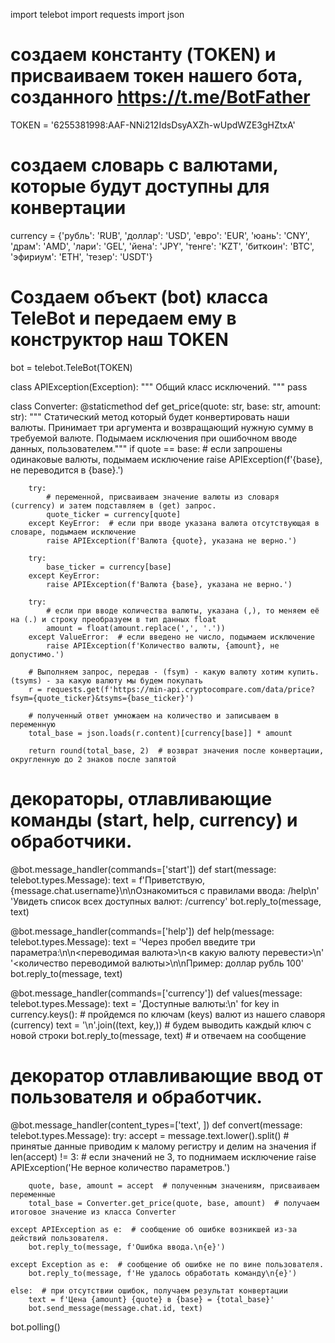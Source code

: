 import telebot
import requests
import json

# создаем константу (TOKEN) и присваиваем токен нашего бота, созданного https://t.me/BotFather
TOKEN = '6255381998:AAF-NNi212IdsDsyAXZh-wUpdWZE3gHZtxA'

# создаем словарь с валютами, которые будут доступны для конвертации
currency = {'рубль': 'RUB',
            'доллар': 'USD',
            'евро': 'EUR',
            'юань': 'CNY',
            'драм': 'AMD',
            'лари': 'GEL',
            'йена': 'JPY',
            'тенге': 'KZT',
            'биткоин': 'BTC',
            'эфириум': 'ETH',
            'тезер': 'USDT'}

# Создаем объект (bot) класса TeleBot и передаем ему в конструктор наш TOKEN
bot = telebot.TeleBot(TOKEN)


class APIException(Exception):
    """ Общий класс исключений. """
    pass


class Converter:
    @staticmethod
    def get_price(quote: str, base: str, amount: str):
        """ Статический метод который будет конвертировать наши валюты.
        Принимает три аргумента и возвращающий нужную сумму в требуемой валюте.
        Подымаем исключения при ошибочном вводе данных, пользователем."""
        if quote == base:  # если запрошены одинаковые валюты, подымаем исключение
            raise APIException(f'{base}, не переводится в {base}.')

        try:
            # переменной, присваиваем значение валюты из словаря (currency) и затем подставляем в (get) запрос.
            quote_ticker = currency[quote]
        except KeyError:  # если при вводе указана валюта отсутствующая в словаре, подымаем исключение
            raise APIException(f'Валюта {quote}, указана не верно.')

        try:
            base_ticker = currency[base]
        except KeyError:
            raise APIException(f'Валюта {base}, указана не верно.')

        try:
            # если при вводе количества валюты, указана (,), то меняем её на (.) и строку преобразуем в тип данных float
            amount = float(amount.replace(',', '.'))
        except ValueError:  # если введено не число, подымаем исключение
            raise APIException(f'Количество валюты, {amount}, не допустимо.')

        # Выполняем запрос, передав - (fsym) - какую валюту хотим купить. (tsyms) - за какую валюту мы будем покупать
        r = requests.get(f'https://min-api.cryptocompare.com/data/price?fsym={quote_ticker}&tsyms={base_ticker}')

        # полученный ответ умножаем на количество и записываем в переменную
        total_base = json.loads(r.content)[currency[base]] * amount

        return round(total_base, 2)  # возврат значения после конвертации, округленную до 2 знаков после запятой


# декораторы, отлавливающие команды (start, help, currency) и обработчики.
@bot.message_handler(commands=['start'])
def start(message: telebot.types.Message):
    text = f'Приветствую, {message.chat.username}\n\nОзнакомиться с правилами ввода: /help\n' \
           'Увидеть список всех доступных валют: /currency'
    bot.reply_to(message, text)


@bot.message_handler(commands=['help'])
def help(message: telebot.types.Message):
    text = 'Через пробел введите три параметра:\n\n<переводимая валюта>\n<в какую валюту перевести>\n' \
           '<количество переводимой валюты>\n\nПример: доллар рубль 100'
    bot.reply_to(message, text)


@bot.message_handler(commands=['currency'])
def values(message: telebot.types.Message):
    text = 'Доступные валюты:\n'
    for key in currency.keys():         # пройдемся по ключам (keys) валют из нашего славоря (currency)
        text = '\n'.join((text, key,))  # будем выводить каждый ключ с новой строки
    bot.reply_to(message, text)         # и отвечаем на сообщение


# декоратор отлавливающие ввод от пользователя и обработчик.
@bot.message_handler(content_types=['text', ])
def convert(message: telebot.types.Message):
    try:
        accept = message.text.lower().split()  # принятые данные приводим к малому регистру и делим на значения
        if len(accept) != 3:                   # если значений не 3, то поднимаем исключение
            raise APIException('Не верное количество параметров.')

        quote, base, amount = accept  # полученным значениям, присваиваем переменные
        total_base = Converter.get_price(quote, base, amount)  # получаем итоговое значение из класса Converter

    except APIException as e:  # сообщение об ошибке возникшей из-за действий пользователя.
        bot.reply_to(message, f'Ошибка ввода.\n{e}')

    except Exception as e:  # сообщение об ошибке не по вине пользователя.
        bot.reply_to(message, f'Не удалось обработать команду\n{e}')

    else:  # при отсутствии ошибок, получаем результат конвертации
        text = f'Цена {amount} {quote} в {base} = {total_base}'
        bot.send_message(message.chat.id, text)


bot.polling()
